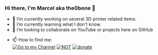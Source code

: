 ### Hi there, I'm Marcel aka the0bone 👋

- 🔭 I’m currently working on several 3D printer related items.
- 🌱 I’m currently learning what I don't know.
- 👯 I’m looking to collaborate on YouTube or projects here on GitHub
<!-- - 🤔 I’m looking for help with ...
- 💬 Ask me about ... -->
- 📫 How to find me:  
<a href="https://www.youtube.com/c/TestnReview"><img src="https://img.shields.io/youtube/channel/views/UCHte7RKGIYJXDZKShCNz9gw?label=YouTube%20Views&style=social" alt="Go to my Channel"></a> <a href="https://nextgeneration.technology"><img src="https://img.shields.io/badge/www-nextgeneration.technology-orange" alt="NGT"></a> <a href="https://www.paypal.com/paypalme/the0bone/5"><img src="https://img.shields.io/badge/donate-Thanks-black" alt="donate"></a>
<!--  <a href="https://nextgeneration.technology"><img src="https://img.shields.io/badge/<LABEL>-<MESSAGE>-<COLOR>" alt="NGT"></a> -->
<!-- - 😄 Pronouns: ... 
- ⚡ Fun fact: ... -->
